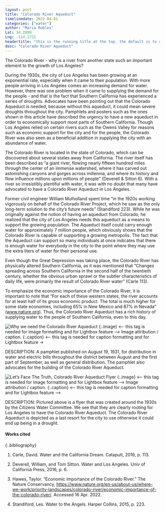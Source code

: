 ```yaml
---
layout: post
title: "Colorado River Aqueduct"
timelinedate: 2022-04-01
categories: ["water"]
author: "Maria Robles"
Lat: 34.2899
Lng: -114.1721
headertitle: "this is the running title at the top. the default is to display the site title, so to activate the running title you will need to uncomment in the post.html layout"
desc: "Colorado River Aqueduct"
---
```


The Colorado River -  why is a river from another state such an important element to the growth of Los Angeles?


During the 1930s, the city of Los Angeles has been growing at an exponential rate, especially when it came to their population. With more people arriving in Los Angeles comes an increasing demand for water. However, there was one problem when it came to supplying the demand for the people - and that is the fact that Southern California has experienced a series of droughts. Advocates have been pointing out that the Colorado Aqueduct is needed, because without this aqueduct, it could mean severe droughts throughout the city. Pamphlets and posters such as the ones shown in this article have described the urgency to have a new aqueduct in order to economically support most parts of Southern California. Though Los Angeles relied on certain rivers such as the Owens Valley for reasons such as economic support for the city and for the people, the Colorado River was also seen as a beneficial addition in supplying the city with an abundance of water.


The Colorado River is located in the state of Colorado, which can be discovered about several states away from California. The river itself has been described as “a giant river, flowing nearly fifteen hundred miles through the center of an immense watershed, where it has carved out astonishing canyons and gorges across millennia, and where its history and flow influence millions upon millions of people” (Deverell & Sitton 6). With a river so irresistibly plentiful with water, it was with no doubt that many have advocated to have a Colorado River Aqueduct in Los Angeles.


Former civil engineer William Mulholland spent time “in the 1920s working vigorously on behalf of the Colorado River Project, which he saw as the only long-term solution to the city’s future needs” (Standiford 223). While he was originally against the notion of having an aqueduct from Colorado, he realized that the city of Los Angeles needs this aqueduct as a means to support the growing population. The Aqueduct itself could carry enough water for approximately 7 million people, which obviously shows that the Colorado River is capable of supporting a growing metropolis. The fact that the Aqueduct can support so many individuals at once indicates that there is enough water for everybody in the city to the point where they may use the extra liters of water for their personal use.


Even though the Great Depression was taking place, the Colorado River has physically altered Southern California, as it was mentioned that “Changes spreading across Southern California in the second half of the twentieth century, whether the obvious urban sprawl or the subtler characteristics of daily life, were primarily the result of Colorado River water” (Carle 113).


To emphasize the economic importance of the Colorado River, it is important to note that “For each of these western states, the river accounts for at least half of its gross economic product. The total is much higher for some state economies, including 65% in New Mexico and 87% in Nevada” (www.nature.org). Thus, the Colorado River Aqueduct has a rich history of supplying water to the people of Southern California, even to this day.
        


  



![Why we need the Colorado River Aqueduct](WhyweneedtheColoradoRiver_MGR)
   {:.image} <-- this tag is needed for image formatting and for Lightbox feature -->
Image attribution / caption.
   {:.caption} <-- this tag is needed for caption formatting and for Lightbox feature →


DESCRIPTION: A pamphlet published on August 19, 1931, for distribution in water and electric bills throughout the district between August and the first part of September, as well as general distribution. The pamphlet also advocates for the building of the Colorado River Aqueduct.
  



![Let’s Face The Truth, Colorado River Aqueduct Flyer](WeneedtheColoradoRiver_MGR)
   {:.image} <-- this tag is needed for image formatting and for Lightbox feature -->
Image attribution / caption.
   {:.caption} <-- this tag is needed for caption formatting and for Lightbox feature -->


DESCRIPTION: Pictured above is a flyer that was created around the 1930s by the Citizens Water Committee. We see that they are clearly rooting for Los Angeles to have the Colorado River Aqueduct. The Colorado River Aqueduct is depicted as a last resort for the city to use otherwise it could end up being in a drought.


#### Works cited


{:.bibliography} 

1. Carle, David. Water and the California Dream. Catapult, 2016, p. 113.


2. Deverell, William, and Tom Sitton. Water and Los Angeles. Univ of California Press, 2016, p. 6.


3. Hawes, Taylor. “Economic Importance of the Colorado River.” The Nature Conservancy, https://www.nature.org/en-us/about-us/where-we-work/priority-landscapes/colorado-river/economic-importance-of-the-colorado-river/. Accessed 16 Apr. 2022.


4. Standiford, Les. Water to the Angels. Harper Collins, 2015, p. 223.
